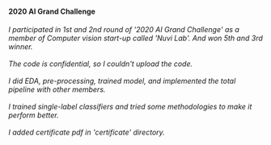 #### 2020 AI Grand Challenge
<div>
<h6>
I participated in 1st and 2nd round of '2020 AI Grand Challenge' as a member of  Computer vision start-up called 'Nuvi Lab'. And won 5th and 3rd winner.<br/><br/>
The code is confidential, so I couldn't upload the code. <br/><br/>
I did EDA, pre-processing, trained model, and implemented the total pipeline with other members.<br/><br/>
I trained single-label classifiers and tried some methodologies to make it perform better.<br/><br/>
I added certificate pdf in 'certificate' directory.
</h6>
</div>
